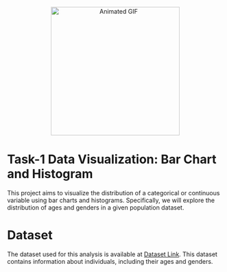 <p align="center">
  <img src="https://assets-global.website-files.com/621e95f9ac30687a56e4297e/64adca5e00190e5600663e82_V2_1681695077683_c21ca738-a949-4f27-aafa-35e662ddb9cf_HIGH_RES.png" alt="Animated GIF" width="300">
</p>


# Task-1 Data Visualization: Bar Chart and Histogram 
This project aims to visualize the distribution of a categorical or continuous variable using bar charts and histograms. Specifically, we will explore the distribution of ages and genders in a given population dataset. 

# Dataset 
The dataset used for this analysis is available at [Dataset Link](https://data.worldbank.org/indicator/SP.POP.TOTL). This dataset contains information about individuals, including their ages and genders. 

